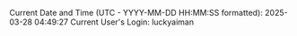 Current Date and Time (UTC - YYYY-MM-DD HH:MM:SS formatted): 2025-03-28 04:49:27
Current User's Login: luckyaiman
